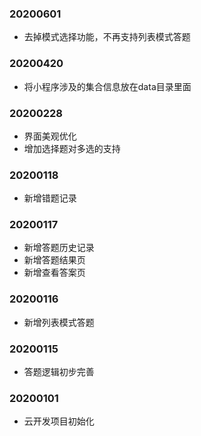 ### 20200601
+ 去掉模式选择功能，不再支持列表模式答题

### 20200420
+ 将小程序涉及的集合信息放在data目录里面

### 20200228
+ 界面美观优化
+ 增加选择题对多选的支持

### 20200118
+ 新增错题记录

### 20200117
+ 新增答题历史记录
+ 新增答题结果页
+ 新增查看答案页

### 20200116
+ 新增列表模式答题

### 20200115
+ 答题逻辑初步完善


### 20200101
+ 云开发项目初始化
